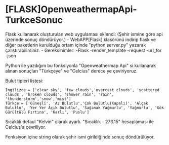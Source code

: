 # [FLASK]OpenweathermapApi-TurkceSonuc

Flask kullanarak oluşturulan web uygulaması eklendi: (Şehir ismine göre api üzerinde sonuç döndürüyor.)
        - WebAPP[Flask] klasörünü indirip flask ve diğer paketlerin kurulduğu ortam içinde "python server.py" yazarak çalıştırabilirsiniz.
        - Gereksinimler:
            -Flask
            -render_template
            -request
            -url_for
            -json



Python ile yazdığım bu fonksiyonla "Openweathermap Api" si kullanarak alınan sonuçları "Türkçeye" ve "Celcius" derece ye çeviriyoruz.

Bulut tipleri listesi:

    İngilizce = ['clear sky', 'few clouds','overcast clouds', 'scattered clouds', 'broken clouds', 'shower rain', 'rain', 'thunderstorm','snow','mist']
    Türkçe = ['Güneşli', 'Az Bulutlu','Çok Bulutlu(Kapalı)', 'Alçak Bulutlu', 'Yer Yer Açık Bulutlu', 'Sağanak Yağmurlu', 'Yağmurlu', 'Gök Gürültülü Fırtına', 'Karlı', 'Puslu']
    
 Sıcaklık defaul "Kelvin" olarak ayarlı. "Sıcaklık - 273.15" hesaplaması ile Celcius'a çevriliyor.
 
 Fonksiyon içine string olarak şehir ismi girildiğinde sonuç döndürülüyor.
